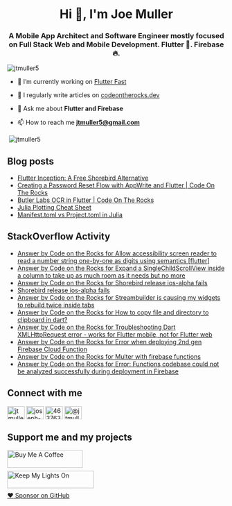 <h1 align="center">Hi 👋, I'm Joe Muller</h1>
<h3 align="center">A Mobile App Architect and Software Engineer mostly focused on Full Stack Web and Mobile Development. Flutter 💙. Firebase 🔥.</h3>

<p align="left"> <img src="https://komarev.com/ghpvc/?username=jtmuller5&label=Profile%20views&color=0e75b6&style=flat" alt="jtmuller5" /> </p>

- 🔭 I’m currently working on [Flutter Fast](https://codeotr.github.io/flutter-fast-guide/)

- 📝 I regularly write articles on [codeontherocks.dev](https://codeontherocks.dev/)

- 💬 Ask me about **Flutter and Firebase**

- 📫 How to reach me **jtmuller5@gmail.com**
<p>&nbsp;<img align="center" src="https://github-readme-stats.vercel.app/api?username=jtmuller5&show_icons=true&locale=en" alt="jtmuller5" /></p>


## Blog posts
<!-- MEDIUM-STORY-LIST:START -->
- [Flutter Inception: A Free Shorebird Alternative](https://jtmuller5.medium.com/flutter-inception-18e2e8217fb?source=rss-832e1120db1f------2)
- [Creating a Password Reset Flow with AppWrite and Flutter | Code On The Rocks](https://jtmuller5.medium.com/creating-a-password-reset-flow-with-appwrite-and-flutter-code-on-the-rocks-9db556be3cb7?source=rss-832e1120db1f------2)
- [Butler Labs OCR in Flutter | Code On The Rocks](https://jtmuller5.medium.com/butler-labs-ocr-in-flutter-code-on-the-rocks-423518f2713a?source=rss-832e1120db1f------2)
- [Julia Plotting Cheat Sheet](https://jtmuller5.medium.com/julia-plotting-cheat-sheet-fc67086f8c17?source=rss-832e1120db1f------2)
- [Manifest.toml vs Project.toml in Julia](https://jtmuller5.medium.com/manifest-toml-vs-project-toml-in-julia-21ecbad6f92f?source=rss-832e1120db1f------2)
<!-- MEDIUM-STORY-LIST:END -->

## StackOverflow Activity
<!-- STACKOVERFLOW:START -->
- [Answer by Code on the Rocks for Allow accessibility screen reader to read a number string one-by-one as digits using semantics [flutter]](https://stackoverflow.com/questions/67501981/allow-accessibility-screen-reader-to-read-a-number-string-one-by-one-as-digits-u/77182267#77182267)
- [Answer by Code on the Rocks for Expand a SingleChildScrollView inside a column to take up as much room as it needs but no more](https://stackoverflow.com/questions/77070399/expand-a-singlechildscrollview-inside-a-column-to-take-up-as-much-room-as-it-nee/77070408#77070408)
- [Answer by Code on the Rocks for Shorebird release ios-alpha fails](https://stackoverflow.com/questions/77054757/shorebird-release-ios-alpha-fails/77054758#77054758)
- [Shorebird release ios-alpha fails](https://stackoverflow.com/questions/77054757/shorebird-release-ios-alpha-fails)
- [Answer by Code on the Rocks for Streambuilder is causing my widgets to rebuild twice inside tabs](https://stackoverflow.com/questions/77033956/streambuilder-is-causing-my-widgets-to-rebuild-twice-inside-tabs/77034015#77034015)
- [Answer by Code on the Rocks for How to copy file and directory to clipboard in dart?](https://stackoverflow.com/questions/76106809/how-to-copy-file-and-directory-to-clipboard-in-dart/77020416#77020416)
- [Answer by Code on the Rocks for Troubleshooting Dart XMLHttpRequest error - works for Flutter mobile, not for Flutter web](https://stackoverflow.com/questions/67190192/troubleshooting-dart-xmlhttprequest-error-works-for-flutter-mobile-not-for-fl/77011608#77011608)
- [Answer by Code on the Rocks for Error when deploying 2nd gen Firebase Cloud Function](https://stackoverflow.com/questions/76829663/error-when-deploying-2nd-gen-firebase-cloud-function/77011561#77011561)
- [Answer by Code on the Rocks for Multer with firebase functions](https://stackoverflow.com/questions/47589591/multer-with-firebase-functions/77011052#77011052)
- [Answer by Code on the Rocks for Error: Functions codebase could not be analyzed successfully during deployment in Firebase](https://stackoverflow.com/questions/76666908/error-functions-codebase-could-not-be-analyzed-successfully-during-deployment-i/77010621#77010621)
<!-- STACKOVERFLOW:END -->

## Connect with me
<p align="left">
<a href="https://twitter.com/CodeOnTheRocks_" target="_blank"><img align="center" src="https://raw.githubusercontent.com/rahuldkjain/github-profile-readme-generator/master/src/images/icons/Social/twitter.svg" alt="jtmuller5" height="30" width="40" /></a>
<a href="https://linkedin.com/in/joseph-muller-iii-59671a10a" target="_blank"><img align="center" src="https://raw.githubusercontent.com/rahuldkjain/github-profile-readme-generator/master/src/images/icons/Social/linked-in-alt.svg" alt="joseph-muller-iii-59671a10a" height="30" width="40" /></a>
<a href="https://stackoverflow.com/users/12806961" target="_blank"><img align="center" src="https://raw.githubusercontent.com/rahuldkjain/github-profile-readme-generator/master/src/images/icons/Social/stack-overflow.svg" alt="4637638" height="30" width="40" /></a>
<a href="https://medium.com/@jtmuller5" target="_blank"><img align="center" src="https://raw.githubusercontent.com/rahuldkjain/github-profile-readme-generator/master/src/images/icons/Social/medium.svg" alt="@jtmuller5" height="30" width="40" /></a>
</p>

## Support me and my projects

<a href="https://buymeacoffee.com/mullr" target="_blank"><img align="left" src="https://cdn.buymeacoffee.com/buttons/default-orange.png" alt="Buy Me A Coffee" height="41" width="174"></a>
<br>
<br>

<a href="https://keepmylightson.xyz/support/joemuller" target="_blank"><img align="left" src="https://cdn.jsdelivr.net/gh/jtmuller5/strike/socials/Keep My Lights On BWY.png" alt="Keep My Lights On" height="40" width="200"></a>
<br>
<br>

[:heart: Sponsor on GitHub](https://github.com/sponsors/jtmuller5) 
